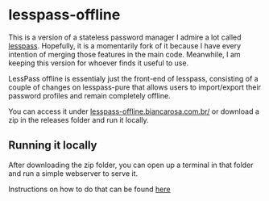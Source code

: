 # lesspass-offline

This is a version of a stateless password manager I admire a lot called [lesspass](https://www.lespass.com). Hopefully, it is a momentarily fork of it because I have every intention of merging those features in the main code. Meanwhile, I am keeping this version for whoever finds it useful to use.

LessPass offline is essentialy just the front-end of lesspass, consisting of a couple of changes on lesspass-pure that allows users to import/export their password profiles and remain completely offline.

You can access it under [lesspass-offline.biancarosa.com.br/](https://lesspass-offline.biancarosa.com.br) or download a zip in the releases folder and run it locally.

## Running it locally

After downloading the zip folder, you can open up a terminal in that folder and run a simple webserver to serve it.

Instructions on how to do that can be found [here](https://flaviocopes.com/local-web-server/)